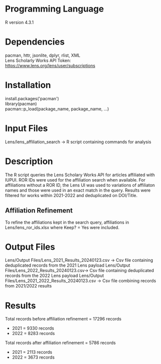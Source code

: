 # Programming Language
R version 4.3.1

# Dependencies
pacman, httr, jsonlite, dplyr, rlist, XML  
Lens Scholarly Works API Token: https://www.lens.org/lens/user/subscriptions

# Installation
install.packages('pacman')  
library(pacman)  
pacman::p_load(package_name, package_name, ...)

# Input Files
Lens/lens_affiliation_search -> R script containing commands for analysis 

# Description
The R script queries the Lens Scholary Works API for articles affiliated with IUPUI. ROR IDs were used for the affiliation search when available. For affiliations without a ROR ID, the Lens UI was used to variations of affiliaton names and those were used in an exact match in the query. Results were filtered for works within 2021-2022 and deduplicated on DOI/Title.

## Affiliation Refinement
To refine the affiliations kept in the search query, affiliations in Lens/lens_ror_ids.xlsx where Keep? = Yes were included. 

# Output Files
Lens/Output Files/Lens_2021_Results_20240123.csv -> Csv file containing deduplicated records from the 2021 Lens payload
Lens/Output Files/Lens_2022_Results_20240123.csv-> Csv file containing deduplicated records from the 2022 Lens payload
Lens/Output Files/Lens_2021_2022_Results_20240123.csv -> Csv file combining records from 2021/2022 results  

# Results
Total records before affiliation refinement = 17296 records
- 2021 = 9330 records
- 2022 = 8283 records 

Total records after affiliation refinement = 5786 records
- 2021 = 2113 records
- 2022 = 3673 records
